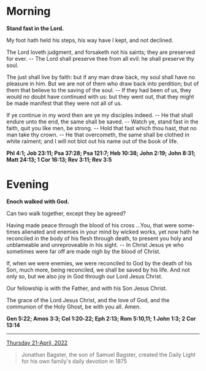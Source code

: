 # Morning

**Stand fast in the Lord.**
 
My foot hath held his steps, his way have I kept, and not declined.
 
The Lord loveth judgment, and forsaketh not his saints; they are preserved for ever. -- The Lord shall preserve thee from all evil: he shall preserve thy soul.
 
The just shall live by faith: but if any man draw back, my soul shall have no pleasure in him. But we are not of them who draw back into perdition; but of them that believe to the saving of the soul. -- If they had been of us, they would no doubt have continued with us: but they went out, that they might be made manifest that they were not all of us.
 
If ye continue in my word then are ye my disciples indeed. -- He that shall endure unto the end, the same shall be saved. -- Watch ye, stand fast in the faith, quit you like men, be strong. -- Hold that fast which thou hast, that no man take thy crown. -- He that overcometh, the same shall be clothed in white raiment; and I will not blot out his name out of the book of life.  

**Phl 4:1; Job 23:11; Psa 37:28; Psa 121:7; Heb 10:38; John 2:19; John 8:31; Matt 24:13; 1 Cor 16:13; Rev 3:11; Rev 3:5**

# Evening

**Enoch walked with God.**
 
Can two walk together, except they be agreed?
 
Having made peace through the blood of his cross ...You, that were some-times alienated and enemies in your mind by wicked works, yet now hath he reconciled in the body of his flesh through death, to present you holy and unblameable and unreproveable in his sight. -- In Christ Jesus ye who sometimes were far off are made nigh by the blood of Christ.
 
If, when we were enemies, we were reconciled to God by the death of his Son, much more, being reconciled, we shall be saved by his life. And not only so, but we also joy in God through our Lord Jesus Christ.
 
Our fellowship is with the Father, and with his Son Jesus Christ.
 
The grace of the Lord Jesus Christ, and the love of God, and the communion of the Holy Ghost, be with you all. Amen.  

**Gen 5:22; Amos 3:3; Col 1:20‑22; Eph 2:13; Rom 5:10,11; 1 John 1:3; 2 Cor 13:14**

---

[Thursday 21-April, 2022](https://t.me/s/daily_light)

> Jonathan Bagster, the son of Samuel Bagster, created the Daily Light for his own family's daily devotion in 1875

